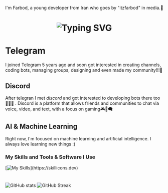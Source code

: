 I'm Farbod, a young developer from Iran who goes by "itzfarbod" in media.📶

<h1 align="center"><img src="https://readme-typing-svg.demolab.com?font=Jetbrains+Mono&size=35&duration=3000&pause=1000&color=A4E3F8&center=true&vCenter=true&width=1000&height=40&lines=Hi%2C+I'm+Farbod;+Discord+and+Telegram+Bot+Developer;I+love+creating+and+coding+cool+bots;Also%2C+I'm+interested+in+managing+communities;Welcome+to+my+GitHub+profile!" alt="Typing SVG" /></h1>

# Telegram

I joined Telegram 5 years ago and soon got interested in creating channels, coding bots, managing groups, designing and even made my community!!!🤖

## Discord

After telegran I met *discord* and got interested to developing bots there too👨🏻‍💻 . Discord is a platform that allows friends and communities to chat via voice, video, and text, with a focus on gaming🎮💬🗨️

## AI & Machine Learning

Right now, I'm focused on machine learning and artificial intelligence. I always love learning new things :)

### My Skills and Tools & Software I Use

[![My Skills](https://skillicons.dev/icons?i=discord,bots,github,gmail,instagram,py,stackoverflow,vscode,)](https://skillicons.dev)

# 
![GitHub stats](https://github-readme-stats.vercel.app/api?username=itzfarbod&count_private=true&show_icons=true&title_color=57cdf1&text_color=ffffff&icon_color=57cdf1&border_color=0d1117&bg_color=0d1117)
![GitHub Streak](https://streak-stats.demolab.com/?user=itzfarbod&background=0d1117&border=0d1117&stroke=57cdf1&ring=57cdf1&fire=57cdf1&currStreakNum=57cdf1&sideNums=57cdf1&currStreakLabel=57cdf1&sideLabels=57cdf1&dates=ffffff)
#


